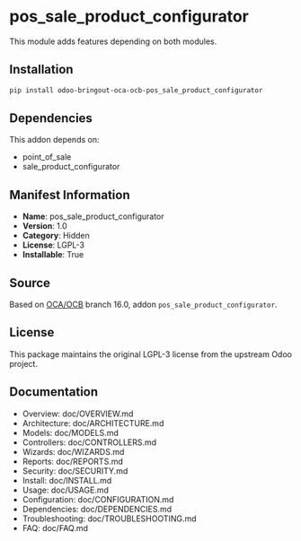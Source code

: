 # pos_sale_product_configurator


This module adds features depending on both modules.


## Installation

```bash
pip install odoo-bringout-oca-ocb-pos_sale_product_configurator
```

## Dependencies

This addon depends on:
- point_of_sale
- sale_product_configurator

## Manifest Information

- **Name**: pos_sale_product_configurator
- **Version**: 1.0
- **Category**: Hidden
- **License**: LGPL-3
- **Installable**: True

## Source

Based on [OCA/OCB](https://github.com/OCA/OCB) branch 16.0, addon `pos_sale_product_configurator`.

## License

This package maintains the original LGPL-3 license from the upstream Odoo project.

## Documentation

- Overview: doc/OVERVIEW.md
- Architecture: doc/ARCHITECTURE.md
- Models: doc/MODELS.md
- Controllers: doc/CONTROLLERS.md
- Wizards: doc/WIZARDS.md
- Reports: doc/REPORTS.md
- Security: doc/SECURITY.md
- Install: doc/INSTALL.md
- Usage: doc/USAGE.md
- Configuration: doc/CONFIGURATION.md
- Dependencies: doc/DEPENDENCIES.md
- Troubleshooting: doc/TROUBLESHOOTING.md
- FAQ: doc/FAQ.md
